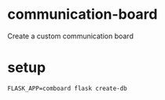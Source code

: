 # communication-board
Create a custom communication board

# setup
`FLASK_APP=comboard flask create-db`
